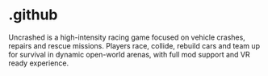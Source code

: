 # .github
Uncrashed is a high-intensity racing game focused on vehicle crashes, repairs and rescue missions. Players race, collide, rebuild cars and team up for survival in dynamic open-world arenas, with full mod support and VR ready experience.
